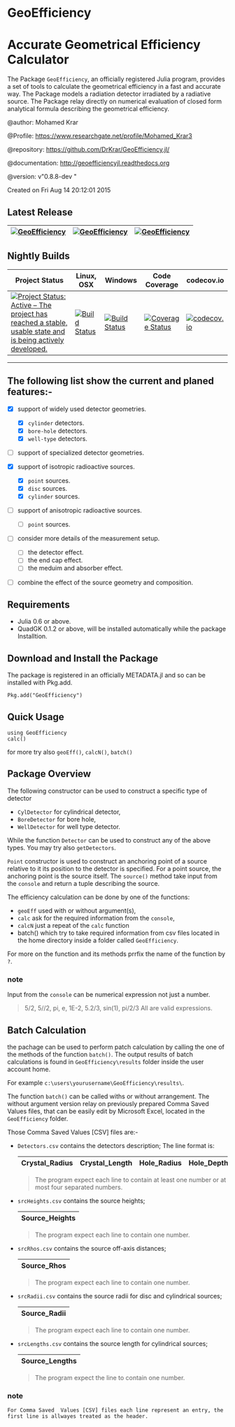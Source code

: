 # GeoEfficiency
# Accurate Geometrical Efficiency Calculator 

The Package `GeoEfficiency`, an officially registered Julia program, provides a set of tools  to calculate the geometrical efficiency in a fast and accurate way. 
The Package models a radiation detector irradiated by a radiative source. 
The Package relay directly on numerical evaluation of closed form analytical formula describing the geometrical efficiency.

@author: Mohamed Krar

@Profile: https://www.researchgate.net/profile/Mohamed_Krar3

@repository: https://github.com/DrKrar/GeoEfficiency.jl/

@documentation: http://geoefficiencyjl.readthedocs.org

@version: v"0.8.8-dev "

Created on Fri Aug 14 20:12:01 2015


## Latest Release 
[![GeoEfficiency](http://pkg.julialang.org/badges/GeoEfficiency_0.4.svg)](http://pkg.julialang.org/?pkg=GeoEfficiency)  | [![GeoEfficiency](http://pkg.julialang.org/badges/GeoEfficiency_0.5.svg)](http://pkg.julialang.org/?pkg=GeoEfficiency)  | [![GeoEfficiency](http://pkg.julialang.org/badges/GeoEfficiency_0.6.svg)](http://pkg.julialang.org/?pkg=GeoEfficiency) 
----|----|----

## Nightly Builds

Project Status | Linux, OSX | Windows | Code Coverage | codecov.io
----|----|----|----|----
[![Project Status: Active – The project has reached a stable, usable state and is being actively developed.](http://www.repostatus.org/badges/latest/active.svg)](http://www.repostatus.org/#active) | [![Build Status](https://travis-ci.org/DrKrar/GeoEfficiency.jl.svg)](https://travis-ci.org/DrKrar/GeoEfficiency.jl) | [![Build Status](https://ci.appveyor.com/api/projects/status/ew595nn4njmm4dbl?svg=true)](https://ci.appveyor.com/project/DrKrar/GeoEfficiency-jl) | [![Coverage Status](https://coveralls.io/repos/github/DrKrar/GeoEfficiency.jl/badge.svg?branch=master)](https://coveralls.io/github/DrKrar/GeoEfficiency.jl?branch=master) | [![codecov.io](http://codecov.io/github/DrKrar/GeoEfficiency.jl/coverage.svg?branch=master)](http://codecov.io/github/DrKrar/GeoEfficiency.jl?branch=master)

---

## The following list show the current and planed features:-

 - [x] support of widely used detector geometries.
      - [x] `cylinder` detectors.
      - [x] `bore-hole` detectors.
      - [x] `well-type` detectors.
	
 - [ ] support of specialized detector geometries.
 
 - [x] support of isotropic radioactive sources.
      - [x] `point` sources.
      - [x] `disc` sources.
      - [x] `cylinder` sources.

 - [ ] support of anisotropic radioactive sources.
      - [ ] `point` sources.
	
 - [ ] consider more details of the measurement setup.
      - [ ] the detector effect.
      - [ ] the end cap effect.
      - [ ] the meduim and absorber effect.
      
 - [ ] combine the effect of the source geometry and composition. 


## Requirements
 *  Julia 0.6 or above.
 *  QuadGK 0.1.2 or above, will be installed automatically while the package Installtion.

## Download and Install the Package
The package is registered in an officially METADATA.jl and so can be installed with Pkg.add.

	Pkg.add("GeoEfficiency") 
	
## Quick Usage

	using GeoEfficiency
	calc()
	
for more try also `geoEff()`, `calcN()`, `batch()`
	

## Package Overview
The following constructor can be used to construct a specific type of detector 
 *  `CylDetector` for cylindrical detector, 
 *  `BoreDetector` for bore hole, 
 *  `WellDetector` for well type detector.

 While the function `Detector` can be used to construct any of the above types. You may try also `getDetectors`.


`Point` constructor is used to construct an anchoring point of a source relative to it its position to the detector is specified.
For a point source, the anchoring point is the source itself. 
The `source()` method take input from the `console` and return a tuple describing the source.


The efficiency calculation can be done by one of the functions: 
 *  `geoEff` used with or without argument(s), 
 *  `calc` ask for the required information from the `console`, 
 *  `calcN` just a repeat of the `calc` function 
 *  batch() which try to take required information from csv files located in the home directory inside a folder called `GeoEfficiency`.
 
For more on the function and its methods prrfix the name of the function by `?`.

### note
   Input from the `console` can be numerical expression not just a number.
   
   > 5/2, 5//2, pi, e, 1E-2, 5.2/3, sin(1), pi/2/3
   > All are valid expressions.
	
## Batch Calculation
the pachage can be used to perform patch calculation by calling the one of the methods of the function `batch()`. The output results of batch calculations is found in `GeoEfficiency\results` folder inside the user account home.

For example	`c:\users\yourusername\GeoEfficiency\results\`.

The function `batch()` can be called withs or without arrangement. 
The without argument version relay on previously prepared Comma Saved  Values  files, that can be easily edit by Microsoft Excel, located in the `GeoEfficiency` folder.

Those Comma Saved  Values [CSV] files are:-

 *  `Detectors.csv` contains the detectors description; The line format is: 

     Crystal_Radius | Crystal_Length | Hole_Radius | Hole_Depth
     ----------------| -----------------|---------------|--------------

     > The program expect each line to contain at least one number or at most four separated numbers.

 *  `srcHeights.csv` contains the source heights; 

     Source_Heights | 
      -----------------|

     > The program expect each line to contain one number.

 *  `srcRhos.csv` contains the source off-axis distances; 	 				

     Source_Rhos | 
      -----------------|

     > The program expect each line to contain one number.

 *  `srcRadii.csv` contains the source radii for disc and cylindrical sources; 			

     Source_Radii| 
      -----------------|

     > The program expect each line to contain one number.

 *  `srcLengths.csv` contains the source length for cylindrical sources; 	

     Source_Lengths| 
      -----------------|

     > The program expect the line to contain one number.
     
### note
    For Comma Saved  Values [CSV] files each line represent an entry, the first line is allwayes treated as the header.

